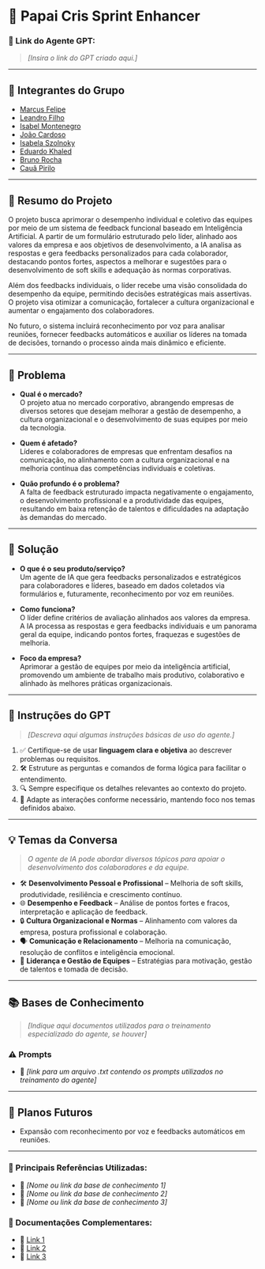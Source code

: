 # **🚀 Papai Cris Sprint Enhancer**

### **🔗 Link do Agente GPT:**  
> _[Insira o link do GPT criado aqui.]_

---

## **👥 Integrantes do Grupo**  
- [Marcus Felipe](https://github.com/m4rcusml/)
- [Leandro Filho](https://github.com/Leandro-Filho)
- [Isabel Montenegro](https://github.com/IsabelMontenegro01)
- [João Cardoso](https://github.com/joaocardosodias)
- [Isabela Szolnoky](https://github.com/szcabral)
- [Eduardo Khaled](https://github.com/KhaledCoins)
- [Bruno Rocha](https://github.com/Brunorrochas)
- [Cauâ Pirilo](https://github.com/c4uazinnnn)

---

## **📄 Resumo do Projeto**  

O projeto busca aprimorar o desempenho individual e coletivo das equipes por meio de um sistema de feedback funcional baseado em Inteligência Artificial. A partir de um formulário estruturado pelo líder, alinhado aos valores da empresa e aos objetivos de desenvolvimento, a IA analisa as respostas e gera feedbacks personalizados para cada colaborador, destacando pontos fortes, aspectos a melhorar e sugestões para o desenvolvimento de soft skills e adequação às normas corporativas.  

Além dos feedbacks individuais, o líder recebe uma visão consolidada do desempenho da equipe, permitindo decisões estratégicas mais assertivas. O projeto visa otimizar a comunicação, fortalecer a cultura organizacional e aumentar o engajamento dos colaboradores.  

No futuro, o sistema incluirá reconhecimento por voz para analisar reuniões, fornecer feedbacks automáticos e auxiliar os líderes na tomada de decisões, tornando o processo ainda mais dinâmico e eficiente.  

---

## **📌 Problema**  

- **Qual é o mercado?**  
O projeto atua no mercado corporativo, abrangendo empresas de diversos setores que desejam melhorar a gestão de desempenho, a cultura organizacional e o desenvolvimento de suas equipes por meio da tecnologia.  

- **Quem é afetado?**  
Líderes e colaboradores de empresas que enfrentam desafios na comunicação, no alinhamento com a cultura organizacional e na melhoria contínua das competências individuais e coletivas.  

- **Quão profundo é o problema?**  
A falta de feedback estruturado impacta negativamente o engajamento, o desenvolvimento profissional e a produtividade das equipes, resultando em baixa retenção de talentos e dificuldades na adaptação às demandas do mercado.  

---

## **🚀 Solução**  

- **O que é o seu produto/serviço?**  
Um agente de IA que gera feedbacks personalizados e estratégicos para colaboradores e líderes, baseado em dados coletados via formulários e, futuramente, reconhecimento por voz em reuniões.  

- **Como funciona?**  
O líder define critérios de avaliação alinhados aos valores da empresa. A IA processa as respostas e gera feedbacks individuais e um panorama geral da equipe, indicando pontos fortes, fraquezas e sugestões de melhoria.  

- **Foco da empresa?**  
Aprimorar a gestão de equipes por meio da inteligência artificial, promovendo um ambiente de trabalho mais produtivo, colaborativo e alinhado às melhores práticas organizacionais.  


---

## **🤖 Instruções do GPT** 
> _[Descreva aqui algumas instruções básicas de uso do agente.]_
1. ✅ Certifique-se de usar **linguagem clara e objetiva** ao descrever problemas ou requisitos.  
2. 🛠️ Estruture as perguntas e comandos de forma lógica para facilitar o entendimento.  
3. 🔍 Sempre especifique os detalhes relevantes ao contexto do projeto.  
4. 🎯 Adapte as interações conforme necessário, mantendo foco nos temas definidos abaixo.  

---

## **💡 Temas da Conversa**  
> _O agente de IA pode abordar diversos tópicos para apoiar o desenvolvimento dos colaboradores e da equipe._  

- 🛠️ **Desenvolvimento Pessoal e Profissional** – Melhoria de soft skills, produtividade, resiliência e crescimento contínuo.  
- 🌐 **Desempenho e Feedback** – Análise de pontos fortes e fracos, interpretação e aplicação de feedback.  
- 🔒 **Cultura Organizacional e Normas** – Alinhamento com valores da empresa, postura profissional e colaboração.  
- 🗣️ **Comunicação e Relacionamento** – Melhoria na comunicação, resolução de conflitos e inteligência emocional.  
- 🎯 **Liderança e Gestão de Equipes** – Estratégias para motivação, gestão de talentos e tomada de decisão.   

---

## **📚 Bases de Conhecimento**  
> _[Indique aqui documentos utilizados para o treinamento especializado do agente, se houver]_
### **⚠️ Prompts**
- 📗 _[link para um arquivo .txt contendo os prompts utilizados no treinamento do agente]_

---

## **🚀 Planos Futuros**
- Expansão com reconhecimento por voz e feedbacks automáticos em reuniões.

---

### **📘 Principais Referências Utilizadas:**  
- 📗 _[Nome ou link da base de conhecimento 1]_  
- 📙 _[Nome ou link da base de conhecimento 2]_  
- 📕 _[Nome ou link da base de conhecimento 3]_  

### **📖 Documentações Complementares:**  
- 🔗 [Link 1](#)  
- 🔗 [Link 2](#)  
- 🔗 [Link 3](#)  
